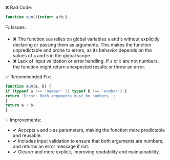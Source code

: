 ❌ Bad Code:
```javascript
function sum(){return a+b;}
```

🔍 Issues:
* ❌ The function `sum` relies on global variables `a` and `b` without explicitly declaring or passing them as arguments.
This makes the function unpredictable and prone to errors, as its behavior depends on the values of `a` and `b` in the
global scope.
* ❌ Lack of input validation or error handling. If `a` or `b` are not numbers, the function might return unexpected
results or throw an error.

✅ Recommended Fix:

```javascript
function sum(a, b) {
if (typeof a !== 'number' || typeof b !== 'number') {
return 'Error: Both arguments must be numbers.';
}
return a + b;
}
```

💡 Improvements:

* ✔ Accepts `a` and `b` as parameters, making the function more predictable and reusable.
* ✔ Includes input validation to ensure that both arguments are numbers, and returns an error message if not.
* ✔ Clearer and more explicit, improving readability and maintainability.